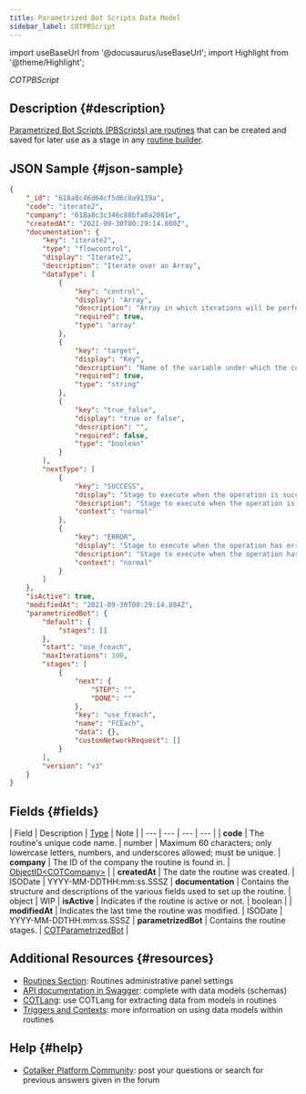 ```yaml
---
title: Parametrized Bot Scripts Data Model
sidebar_label: COTPBScript
---
```

import useBaseUrl from '@docusaurus/useBaseUrl'; 
import Highlight from '@theme/Highlight';

<span className="hero__subtitle"><em>COTPBScript</em></span>
<br/>

## Description {#description}

[Parametrized Bot Scripts (PBScripts) are routines](/docs/documentation/admin/routines/) that can be created and saved for later use as a stage in any [routine builder](/docs/documentation/automation/admin_routine).

## JSON Sample {#json-sample}
```json
{
    "_id": "618a8c46d64cf5d6c0a9139a",
    "code": "iterate2",
    "company": "618a8c3c346c88bfa0a2081e",
    "createdAt": "2021-09-30T00:29:14.800Z",
    "documentation": {
        "key": "iterate2",
        "type": "flowcontrol",
        "display": "Iterate2",
        "description": "Iterate over an Array",
        "dataType": [
            {
                "key": "control",
                "display": "Array",
                "description": "Array in which iterations will be performed",
                "required": true,
                "type": "array"
            },
            {
                "key": "target",
                "display": "Key",
                "description": "Name of the variable under which the current iteration value will be available",
                "required": true,
                "type": "string"
            },
            {
                "key": "true_false",
                "display": "true or false",
                "description": "",
                "required": false,
                "type": "boolean"
            }
        ],
        "nextType": [
            {
                "key": "SUCCESS",
                "display": "Stage to execute when the operation is successful",
                "description": "Stage to execute when the operation is successful",
                "context": "normal"
            },
            {
                "key": "ERROR",
                "display": "Stage to execute when the operation has error",
                "description": "Stage to execute when the operation has error",
                "context": "normal"
            }
        ]
    },
    "isActive": true,
    "modifiedAt": "2021-09-30T00:29:14.804Z",
    "parametrizedBot": {
        "default": {
            "stages": []
        },
        "start": "use_fceach",
        "maxIterations": 100,
        "stages": [
            {
                "next": {
                    "STEP": "",
                    "DONE": ""
                },
                "key": "use_fceach",
                "name": "FCEach",
                "data": {},
                "customNetworkRequest": []
            }
        ],
        "version": "v3"
    }
}
```

## Fields {#fields}

| Field | Description | [Type](/docs/documentation/models/overview_model#data-types) | Note |
| --- | --- | --- | --- |
| **code** | The routine's unique code name. | number | Maximum 60 characters; only lowercase letters, numbers, and underscores allowed; must be unique.
| **company** | The ID of the company the routine is found in. | [ObjectID<COTCompany\>](/docs/documentation/models/model_company) |
| **createdAt** | The date the routine was created. | ISODate | YYYY-MM-DDTHH:mm:ss.SSSZ
| **documentation** | Contains the structure and descriptions of the various fields used to set up the routine.  | object | WIP
| **isActive** | Indicates if the routine is active or not. | boolean |
| **modifiedAt** | Indicates the last time the routine was modified. | ISODate | YYYY-MM-DDTHH:mm:ss.SSSZ
| **parametrizedBot** | Contains the routine stages. | [COTParametrizedBot](/docs/documentation/models/automations/model_parametrizedbot) |

## Additional Resources {#resources}

- [Routines Section](/docs/documentation/admin/admin_scheduler): Routines administrative panel settings
- [API documentation in Swagger](https://www.cotalker.com/swagger/core/?key=woubtjf4olr0t4zgutuwn6scbcm6hd3qh1cgl5obmohpbm3mfublnwcvv67lodgjvd3h86s9ppshtvmf95gepsqh6nizq9liu7f): complete with data models (schemas)
- [COTLang](/docs/documentation/automation/admin_cotlang): use COTLang for extracting data from models in routines
- [Triggers and Contexts](/docs/documentation/automation/triggers_and_contexts): more information on using data models within routines

## Help {#help}

- [Cotalker Platform Community](https://github.com/Cotalker/documentation/discussions): post your questions or search for previous answers given in the forum

